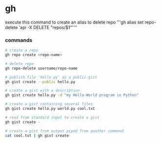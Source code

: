 # gh

execute this command to create an alias to delete repo 
'''gh alias set repo-delete 'api -X DELETE "repos/$1"''''

### commands
```bash
# create a repo
gh repo create <repo-name>

# delete repo
gh repo-delete username/repo-name

# publish file 'hello.py' as a public gist
gh gist create --public hello.py

# create a gist with a description
gh gist create hello.py -d "my Hello-World program in Python"

# create a gist containing several files
gh gist create hello.py world.py cool.txt

# read from standard input to create a gist
gh gist create -

# create a gist from output piped from another command
cat cool.txt | gh gist create
```
